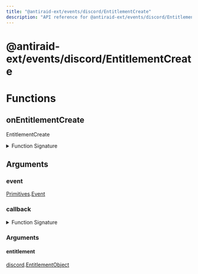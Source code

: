 ```yaml
---
title: "@antiraid-ext/events/discord/EntitlementCreate"
description: "API reference for @antiraid-ext/events/discord/EntitlementCreate"
---
```


<div id="@antiraid-ext/events/discord/EntitlementCreate"></div>

# @antiraid-ext/events/discord/EntitlementCreate

<div id="Functions"></div>

# Functions

<div id="onEntitlementCreate"></div>

## onEntitlementCreate

EntitlementCreate

<details>
<summary>Function Signature</summary>

```luau
--- EntitlementCreate
function onEntitlementCreate(event: Primitives.Event, callback: (entitlement: discord.EntitlementObject) -> ()) end
```

</details>

<div id="Arguments"></div>

## Arguments

<div id="event"></div>

### event

[Primitives](#module.Primitives).[Event](#Event)



<div id="callback"></div>

### callback

<details>
<summary>Function Signature</summary>

```luau
callback: (entitlement: discord.EntitlementObject) -> ()
```

</details>

<div id="Arguments"></div>

### Arguments

<div id="entitlement"></div>

#### entitlement

[discord](#module.discord).[EntitlementObject](#EntitlementObject)



